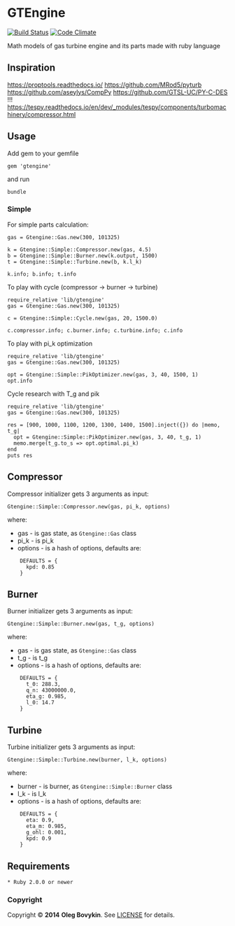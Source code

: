 # GTEngine
[![Build Status](https://travis-ci.org/arrowcircle/engine.png?branch=master)](https://travis-ci.org/arrowcircle/engine)
[![Code Climate](https://codeclimate.com/github/arrowcircle/engine.png)](https://codeclimate.com/github/arrowcircle/engine)

Math models of gas turbine engine and its parts made with ruby language

## Inspiration

https://proptools.readthedocs.io/
https://github.com/MRod5/pyturb
https://github.com/aseylys/CompPy
https://github.com/GTSL-UC/PY-C-DES
!!! https://tespy.readthedocs.io/en/dev/_modules/tespy/components/turbomachinery/compressor.html

## Usage

Add gem to your gemfile

    gem 'gtengine'

and run

    bundle

### Simple

For simple parts calculation:

    gas = Gtengine::Gas.new(300, 101325)

    k = Gtengine::Simple::Compressor.new(gas, 4.5)
    b = Gtengine::Simple::Burner.new(k.output, 1500)
    t = Gtengine::Simple::Turbine.new(b, k.l_k)

    k.info; b.info; t.info

To play with cycle (compressor -> burner -> turbine)

    require_relative 'lib/gtengine'
    gas = Gtengine::Gas.new(300, 101325)

    c = Gtengine::Simple::Cycle.new(gas, 20, 1500.0)

    c.compressor.info; c.burner.info; c.turbine.info; c.info

To play with pi_k optimization

    require_relative 'lib/gtengine'
    gas = Gtengine::Gas.new(300, 101325)

    opt = Gtengine::Simple::PikOptimizer.new(gas, 3, 40, 1500, 1)
    opt.info

Cycle research with T_g and pik

    require_relative 'lib/gtengine'
    gas = Gtengine::Gas.new(300, 101325)

    res = [900, 1000, 1100, 1200, 1300, 1400, 1500].inject({}) do |memo, t_g|
      opt = Gtengine::Simple::PikOptimizer.new(gas, 3, 40, t_g, 1)
      memo.merge(t_g.to_s => opt.optimal.pi_k)
    end
    puts res

## Compressor

Compressor initializer gets 3 arguments as input:

    Gtengine::Simple::Compressor.new(gas, pi_k, options)

where:

* gas - is gas state, as `Gtengine::Gas` class
* pi_k - is pi_k
* options - is a hash of options, defaults are:

```
    DEFAULTS = {
      kpd: 0.85
    }
```

## Burner

Burner initializer gets 3 arguments as input:

    Gtengine::Simple::Burner.new(gas, t_g, options)

where:

* gas - is gas state, as `Gtengine::Gas` class
* t_g - is t_g
* options - is a hash of options, defaults are:

```
    DEFAULTS = {
      t_0: 288.3,
      q_n: 43000000.0,
      eta_g: 0.985,
      l_0: 14.7
    }
```

## Turbine

Turbine initializer gets 3 arguments as input:

    Gtengine::Simple::Turbine.new(burner, l_k, options)

where:

* burner - is burner, as `Gtengine::Simple::Burner` class
* l_k - is l_k
* options - is a hash of options, defaults are:

```
    DEFAULTS = {
      eta: 0.9,
      eta_m: 0.985,
      g_ohl: 0.001,
      kpd: 0.9
    }
```

## Requirements

	* Ruby 2.0.0 or newer

### Copyright

Copyright © __2014__ __Oleg Bovykin__. See [LICENSE]() for details.

